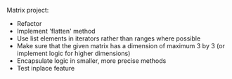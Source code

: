 Matrix project:
- Refactor
- Implement 'flatten' method
- Use list elements in iterators rather than ranges where possible
- Make sure that the given matrix has a dimension of maximum 3 by 3 (or implement logic for higher dimensions)
- Encapsulate logic in smaller, more precise methods
- Test inplace feature
